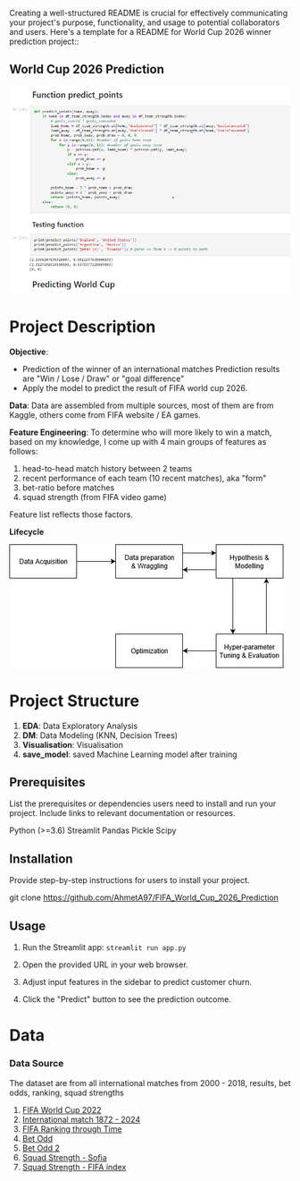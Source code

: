 Creating a well-structured README is crucial for effectively communicating your project's purpose, functionality, and usage to potential collaborators and users. Here's a template for a README for World Cup 2026 winner prediction project::

## World Cup 2026 Prediction

![img_1.png](img_1.png)

# Project Description
__Objective__:
- Prediction of the winner of an international matches Prediction results are  "Win / Lose / Draw" or "goal difference"
- Apply the model to predict the result of FIFA world cup 2026.

__Data__: Data are assembled from multiple sources, most of them are from Kaggle, others come from FIFA website / EA games.

__Feature Engineering__: To determine who will more likely to win a match, based on my knowledge, I come up with 4 main groups of features as follows:
1. head-to-head match history between 2 teams
2. recent performance of each team (10 recent matches), aka "form"
3. bet-ratio before matches
4. squad strength (from FIFA video game)

Feature list reflects those factors.

__Lifecycle__

![](https://github.com/AhmetA97/FIFA_World_Cup_2026_Prediction/blob/main/pic/life_cycle.png)


# Project Structure
1. __EDA__: Data Exploratory Analysis
2. __DM__: Data Modeling (KNN, Decision Trees)
3. __Visualisation__: Visualisation
4. __save_model__: saved Machine Learning model after training

## Prerequisites
List the prerequisites or dependencies users need to install and run your project. Include links to relevant documentation or resources.

Python (>=3.6)
Streamlit
Pandas
Pickle
Scipy

[1]: https://www.kaggle.com/ahmedelnaggar/fifa-worldcup-2018-dataset/data
[2]: https://www.kaggle.com/martj42/international-football-results-from-1872-to-2017/data
[3]: https://www.fifa.com/fifa-world-ranking/ranking-table/men/index.html
[4]: https://www.kaggle.com/austro/beat-the-bookie-worldwide-football-dataset/data
[5]: http://www.oddsportal.com
[6]: https://sofifa.com/players/top
[7]: https://www.fifaindex.com/

## Installation 

Provide step-by-step instructions for users to install your project.

git clone https://github.com/AhmetA97/FIFA_World_Cup_2026_Prediction

## Usage

1. Run the Streamlit app:
``
streamlit run app.py
``
2. Open the provided URL in your web browser.

3. Adjust input features in the sidebar to predict customer churn.

4. Click the "Predict" button to see the prediction outcome.

# Data
### Data Source
The dataset are from all international matches from 2000 - 2018, results, bet odds, ranking, squad strengths
1. [FIFA World Cup 2022](https://www.kaggle.com/datasets/ashishmotwani/fifa-world-cup-2022)
2. [International match 1872 - 2024](https://www.kaggle.com/datasets/martj42/international-football-results-from-1872-to-2017)
3. [FIFA Ranking through Time](https://www.fifa.com/fifa-world-ranking/ranking-table/men/index.html)
4. [Bet Odd](https://www.kaggle.com/austro/beat-the-bookie-worldwide-football-dataset/data)
5. [Bet Odd 2](http://www.oddsportal.com)
6. [Squad Strength - Sofia](https://sofifa.com/players/top)
7. [Squad Strength - FIFA index](https://www.fifaindex.com/)







